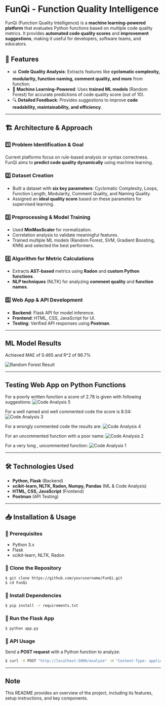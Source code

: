 # FunQi - Function Quality Intelligence

FunQi (Function Quality Intelligence) is a **machine learning-powered platform** that evaluates Python functions based on multiple code quality metrics. It provides **automated code quality scores** and **improvement suggestions**, making it useful for developers, software teams, and educators.

## 🚀 Features
- 📊 **Code Quality Analysis**: Extracts features like **cyclomatic complexity, modularity, function naming, comment quality, and more** from function.
- 🤖 **Machine Learning-Powered**: Uses **trained ML models** (Random Forest) for accurate predictions of code quality score (out of 10).
- 🔍 **Detailed Feedback**: Provides suggestions to improve **code readability, maintainability, and efficiency**.
  
---

## 🏗️ Architecture & Approach
### 1️⃣ Problem Identification & Goal
Current platforms focus on rule-based analysis or syntax correctness. FunQi aims to **predict code quality dynamically** using machine learning.

### 2️⃣ Dataset Creation
- Built a dataset with **six key parameters**: Cyclomatic Complexity, Loops, Function Length, Modularity, Comment Quality, and Naming Quality.
- Assigned an **ideal quality score** based on these parameters for supervised learning.

### 3️⃣ Preprocessing & Model Training
- Used **MinMaxScaler** for normalization.
- Correlation analysis to validate meaningful features.
- Trained multiple ML models (Random Forest, SVM, Gradient Boosting, KNN) and selected the best performers.

### 4️⃣ Algorithm for Metric Calculations
- Extracts **AST-based** metrics using **Radon** and **custom Python functions**.
- **NLP techniques** (NLTK) for analyzing **comment quality** and **function names**.

### 5️⃣ Web App & API Development
- **Backend**: Flask API for model inference.
- **Frontend**: HTML, CSS, JavaScript for UI.
- **Testing**: Verified API responses using **Postman**.

---
## ML Model Results

Achieved MAE of 0.465 and R^2 of 96.7%

![Random Forest Result](assets/RandomForestResult.png)


---
## Testing Web App on Python Functions
For a poorly written function a score of 2.78 is given with following suggestions:
![Code Analysis 5](assets/codeAnalysis5.png)

For a well named and well commented code the score is 8.04:
![Code Analysis 3](assets/codeAnalysis3.png)

For a wrongly commented code the results are:
![Code Analysis 4](assets/codeAnalysis4.png)

For an uncommented function with a poor name:
![Code Analysis 2](assets/codeAnalysis2.png)

For a very long , uncommented function:
![Code Analysis 1](assets/codeAnalysis1.png)






---

## 🛠️ Technologies Used
- **Python, Flask** (Backend)
- **scikit-learn, NLTK, Radon, Numpy, Pandas** (ML & Code Analysis)
- **HTML, CSS, JavaScript** (Frontend)
- **Postman** (API Testing)
---

## 📥 Installation & Usage
### 🔧 Prerequisites
- Python 3.x
- Flask
- scikit-learn, NLTK, Radon

### 🔹 Clone the Repository
```sh
$ git clone https://github.com/yourusername/FunQi.git
$ cd FunQi
```

### 🔹 Install Dependencies
```sh
$ pip install -r requirements.txt
```

### 🔹 Run the Flask App
```sh
$ python app.py
```

### 🔹 API Usage
Send a **POST request** with a Python function to analyze:
```sh
$ curl -X POST "http://localhost:5000/analyze" -H "Content-Type: application/json" -d '{"code": "def example():\n    print(\"Hello, World!\")"}'
```

---

## Note  
This README provides an overview of the project, including its features, setup instructions, and key components. 
